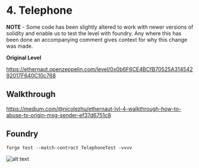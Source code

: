 # 4. Telephone

**NOTE** - Some code has been slightly altered to work with newer versions of solidity and enable us to test the level with foundry. Any where this has been done an accompanying comment gives context for why this change was made. 

**Original Level**

https://ethernaut.openzeppelin.com/level/0x0b6F6CE4BCfB70525A31454292017F640C10c768

## Walkthrough

https://medium.com/@nicolezhu/ethernaut-lvl-4-walkthrough-how-to-abuse-tx-origin-msg-sender-ef37d6751c8

## Foundry 

```
forge test --match-contract TelephoneTest -vvvv
```

![alt text](https://github.com/ciaranmcveigh5/ethernaut-x-foundry/blob/main/img/Telephone.png?raw=true)